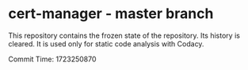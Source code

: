 # cert-manager - master branch

This repository contains the frozen state of the repository.
Its history is cleared. It is used only for static code
analysis with Codacy.

Commit Time: 1723250870